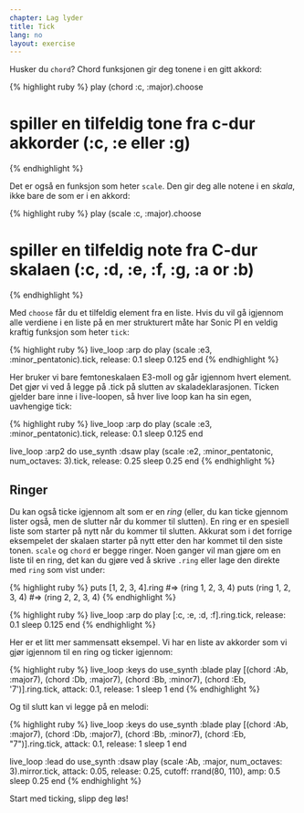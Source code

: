 ```yaml
---
chapter: Lag lyder
title: Tick
lang: no
layout: exercise
---
```


Husker du `chord`? Chord funksjonen gir deg tonene i en gitt akkord:

{% highlight ruby %}
play (chord :c, :major).choose 
# spiller en tilfeldig tone fra c-dur akkorder (:c, :e eller :g)
{% endhighlight %}

Det er også en funksjon som heter `scale`. Den gir deg alle notene i en _skala_, ikke bare de som er i en akkord:

{% highlight ruby %}
play (scale :c, :major).choose 
# spiller en tilfeldig note fra C-dur skalaen (:c, :d, :e, :f, :g, :a or :b)
{% endhighlight %}

Med `choose` får du et tilfeldig element fra en liste. Hvis du vil gå igjennom alle verdiene i en liste på en mer strukturert måte har Sonic PI en veldig kraftig funksjon som heter `tick`:

{% highlight ruby %}
live_loop :arp do
  play (scale :e3, :minor_pentatonic).tick, release: 0.1
  sleep 0.125
end
{% endhighlight %}

Her bruker vi bare femtoneskalaen E3-moll og går igjennom hvert element. Det gjør vi ved å legge på .tick på slutten av skaladeklarasjonen. Ticken gjelder bare inne i live-loopen, så hver live loop kan ha sin egen, uavhengige tick: 

{% highlight ruby %}
live_loop :arp do
  play (scale :e3, :minor_pentatonic).tick, release: 0.1
  sleep 0.125
end

live_loop :arp2 do
  use_synth :dsaw
  play (scale :e2, :minor_pentatonic, num_octaves: 3).tick, release: 0.25
  sleep 0.25
end 
{% endhighlight %}

## Ringer

Du kan også ticke igjennom alt som er en _ring_ (eller, du kan ticke gjennom lister også, men de slutter når du kommer til slutten). En ring er en spesiell liste som starter på nytt når du kommer til slutten. Akkurat som i det forrige eksempelet der skalaen starter på nytt etter den har kommet til den siste tonen. `scale` og `chord` er begge ringer. Noen ganger vil man gjøre om en liste til en ring, det kan du gjøre ved å skrive `.ring` eller lage den direkte med `ring` som vist under:

{% highlight ruby %}
puts [1, 2, 3, 4].ring #=> (ring 1, 2, 3, 4)
puts (ring 1, 2, 3, 4) #=> (ring 2, 2, 3, 4)
{% endhighlight %}

{% highlight ruby %}
live_loop :arp do
  play [:c, :e, :d, :f].ring.tick, release: 0.1
  sleep 0.125
end
{% endhighlight %}

Her er et litt mer sammensatt eksempel. Vi har en liste av akkorder som vi gjør igjennom til en ring og ticker igjennom:

{% highlight ruby %}
live_loop :keys do
  use_synth :blade
  play [(chord :Ab, :major7), (chord :Db, :major7), (chord :Bb, :minor7), (chord :Eb, '7')].ring.tick, attack: 0.1, release: 1
  sleep 1
end
{% endhighlight %}

Og til slutt kan vi legge på en melodi:

{% highlight ruby %}
live_loop :keys do
  use_synth :blade
  play [(chord :Ab, :major7), (chord :Db, :major7), (chord :Bb, :minor7), (chord :Eb, "7")].ring.tick, attack: 0.1, release: 1
  sleep 1
end

live_loop :lead do
  use_synth :dsaw
  play (scale :Ab, :major, num_octaves: 3).mirror.tick, attack: 0.05, release: 0.25, cutoff: rrand(80, 110), amp: 0.5
  sleep 0.25
end
{% endhighlight %}

Start med ticking, slipp deg løs!
